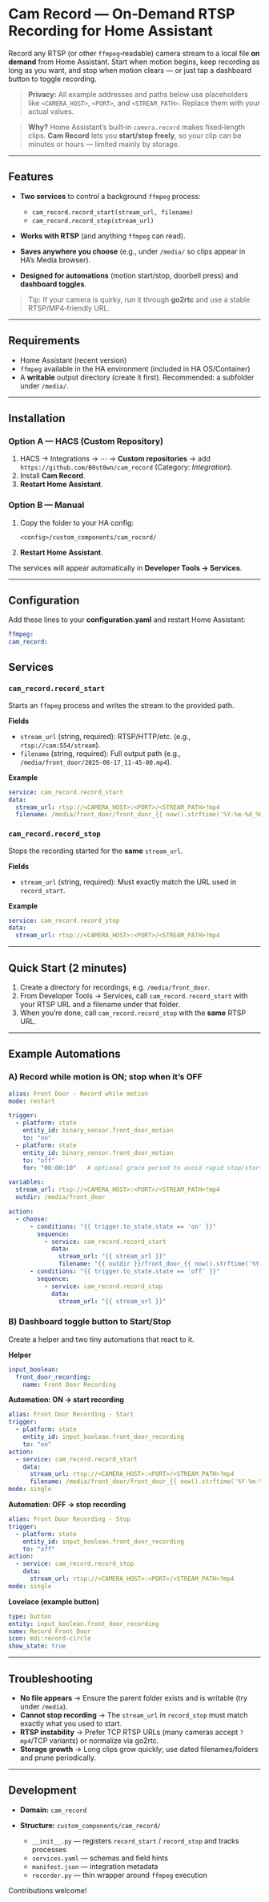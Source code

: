 # Cam Record — On‑Demand RTSP Recording for Home Assistant

Record any RTSP (or other `ffmpeg`‑readable) camera stream to a local file **on demand** from Home Assistant. Start when motion begins, keep recording as long as you want, and stop when motion clears — or just tap a dashboard button to toggle recording.

> **Privacy:** All example addresses and paths below use placeholders like `<CAMERA_HOST>`, `<PORT>`, and `<STREAM_PATH>`. Replace them with your actual values.

> **Why?** Home Assistant’s built‑in `camera.record` makes fixed‑length clips. **Cam Record** lets you **start/stop freely**, so your clip can be minutes or hours — limited mainly by storage.

---

## Features

* **Two services** to control a background `ffmpeg` process:

  * `cam_record.record_start(stream_url, filename)`
  * `cam_record.record_stop(stream_url)`
* **Works with RTSP** (and anything `ffmpeg` can read).
* **Saves anywhere you choose** (e.g., under `/media/` so clips appear in HA’s Media browser).
* **Designed for automations** (motion start/stop, doorbell press) and **dashboard toggles**.

> Tip: If your camera is quirky, run it through **go2rtc** and use a stable RTSP/MP4‑friendly URL.

---

## Requirements

* Home Assistant (recent version)
* `ffmpeg` available in the HA environment (included in HA OS/Container)
* A **writable** output directory (create it first). Recommended: a subfolder under `/media/`.

---

## Installation

### Option A — HACS (Custom Repository)

1. HACS → Integrations → ⋯ → **Custom repositories** → add `https://github.com/B0st0wn/cam_record` (Category: *Integration*).
2. Install **Cam Record**.
3. **Restart Home Assistant**.

### Option B — Manual

1. Copy the folder to your HA config:

   ```
   <config>/custom_components/cam_record/
   ```
2. **Restart Home Assistant**.

The services will appear automatically in **Developer Tools → Services**.

---

## Configuration

Add these lines to your **configuration.yaml** and restart Home Assistant:

```yaml
ffmpeg:
cam_record:
```

## Services

### `cam_record.record_start`

Starts an `ffmpeg` process and writes the stream to the provided path.

**Fields**

* `stream_url` (string, required): RTSP/HTTP/etc. (e.g., `rtsp://cam:554/stream`).
* `filename` (string, required): Full output path (e.g., `/media/front_door/2025-08-17_11-45-00.mp4`).

**Example**

```yaml
service: cam_record.record_start
data:
  stream_url: rtsp://<CAMERA_HOST>:<PORT>/<STREAM_PATH>?mp4
  filename: /media/front_door/front_door_{{ now().strftime('%Y-%m-%d_%H-%M-%S') }}.mp4
```

### `cam_record.record_stop`

Stops the recording started for the **same** `stream_url`.

**Fields**

* `stream_url` (string, required): Must exactly match the URL used in `record_start`.

**Example**

```yaml
service: cam_record.record_stop
data:
  stream_url: rtsp://<CAMERA_HOST>:<PORT>/<STREAM_PATH>?mp4
```

---

## Quick Start (2 minutes)

1. Create a directory for recordings, e.g. `/media/front_door`.
2. From Developer Tools → Services, call `cam_record.record_start` with your RTSP URL and a filename under that folder.
3. When you’re done, call `cam_record.record_stop` with the **same** RTSP URL.

---

## Example Automations

### A) Record while motion is ON; stop when it’s OFF

```yaml
alias: Front Door - Record while motion
mode: restart

trigger:
  - platform: state
    entity_id: binary_sensor.front_door_motion
    to: "on"
  - platform: state
    entity_id: binary_sensor.front_door_motion
    to: "off"
    for: "00:00:10"   # optional grace period to avoid rapid stop/start

variables:
  stream_url: rtsp://<CAMERA_HOST>:<PORT>/<STREAM_PATH>?mp4
  outdir: /media/front_door

action:
  - choose:
      - conditions: "{{ trigger.to_state.state == 'on' }}"
        sequence:
          - service: cam_record.record_start
            data:
              stream_url: "{{ stream_url }}"
              filename: "{{ outdir }}/front_door_{{ now().strftime('%Y-%m-%d_%H-%M-%S') }}.mp4"
      - conditions: "{{ trigger.to_state.state == 'off' }}"
        sequence:
          - service: cam_record.record_stop
            data:
              stream_url: "{{ stream_url }}"
```

### B) Dashboard toggle button to Start/Stop

Create a helper and two tiny automations that react to it.

**Helper**

```yaml
input_boolean:
  front_door_recording:
    name: Front Door Recording
```

**Automation: ON → start recording**

```yaml
alias: Front Door Recording - Start
trigger:
  - platform: state
    entity_id: input_boolean.front_door_recording
    to: "on"
action:
  - service: cam_record.record_start
    data:
      stream_url: rtsp://<CAMERA_HOST>:<PORT>/<STREAM_PATH>?mp4
      filename: /media/front_door/front_door_{{ now().strftime('%Y-%m-%d_%H-%M-%S') }}.mp4
mode: single
```

**Automation: OFF → stop recording**

```yaml
alias: Front Door Recording - Stop
trigger:
  - platform: state
    entity_id: input_boolean.front_door_recording
    to: "off"
action:
  - service: cam_record.record_stop
    data:
      stream_url: rtsp://<CAMERA_HOST>:<PORT>/<STREAM_PATH>?mp4
mode: single
```

**Lovelace (example button)**

```yaml
type: button
entity: input_boolean.front_door_recording
name: Record Front Door
icon: mdi:record-circle
show_state: true
```

---

## Troubleshooting

* **No file appears** → Ensure the parent folder exists and is writable (try under `/media`).
* **Cannot stop recording** → The `stream_url` in `record_stop` must match exactly what you used to start.
* **RTSP instability** → Prefer TCP RTSP URLs (many cameras accept `?mp4`/TCP variants) or normalize via go2rtc.
* **Storage growth** → Long clips grow quickly; use dated filenames/folders and prune periodically.

---

## Development

* **Domain:** `cam_record`
* **Structure:** `custom_components/cam_record/`

  * `__init__.py` — registers `record_start` / `record_stop` and tracks processes
  * `services.yaml` — schemas and field hints
  * `manifest.json` — integration metadata
  * `recorder.py` — thin wrapper around `ffmpeg` execution

Contributions welcome!
